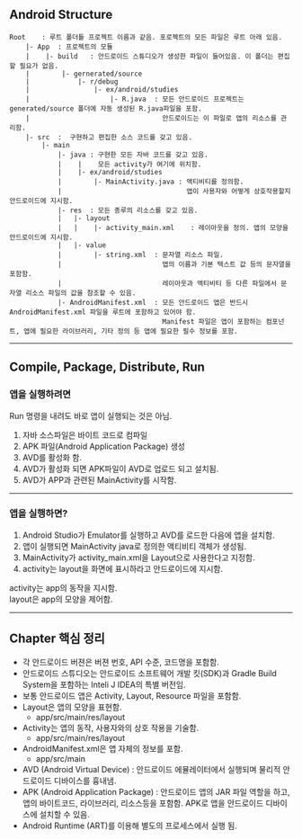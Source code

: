 ## Android Structure
```
Root    : 루트 폴더틑 프로젝트 이름과 같음. 포로젝트의 모든 파일은 루트 아래 있음.
    |- App  : 프로젝트의 모듈
    |    |- build   : 안드로이드 스튜디오가 생성한 파일이 들어있음. 이 폴더는 편집할 필요가 없음.
    |        |- gernerated/source
    |            |- r/debug
    |                |- ex/android/studies
    |                    |- R.java  : 모든 안드로이드 프로젝트는 generated/source 폴더에 자동 생성된 R.java파일을 포함.
    |                                 안드로이드는 이 파일로 앱의 리소스를 관리함.
    |- src  :  구현하고 편집한 소스 코드를 갖고 있음.
        |- main
            |- java : 구현한 모든 자바 코드를 갖고 있음.
            |    |    모든 activity가 여기에 위치함.
            |    |- ex/android/studies
            |        |- MainActivity.java : 액티비티를 정의함.
            |                               앱이 사용자와 어떻게 상호작용할지 안드로이드에 지시함.
            |- res  : 모든 종루의 리소스를 갖고 있음.
            |   |- layout
            |   |    |- activity_main.xml    : 레이아웃을 정의. 앱의 모양을 안드로이드에 지시함.
            |   |- value
            |        |- string.xml  : 문자열 리소스 파일.
            |                         앱의 이름과 기본 텍스트 값 등의 문자열을 포함함.
            |                         레이아웃과 액티비티 등 다른 파일에서 문자열 리소스 파일의 값을 참조할 수 있음.
            |- AndroidManifest.xml  : 모든 안드로이드 앱은 반드시 AndroidManifest.xml 파일을 루트에 포함하고 있어야 함.
                                      Manifest 파일은 앱이 포함하는 컴포넌트, 앱에 필요한 라이브러리, 기타 정의 등 앱에 필요한 필수 정보를 포함.
```
- - -

## Compile, Package, Distribute, Run

### 앱을 실행하려면
Run 명령을 내려도 바로 앱이 실행되는 것은 아님.  
  
1. 자바 소스파일은 바이트 코드로 컴파일
2. APK 파일(Android Application Package) 생성
3. AVD를 활성화 함.
4. AVD가 활성화 되면 APK파일이 AVD로 업로드 되고 설치됨.
5. AVD가 APP과 관련된 MainActivity를 시작함.

- - -

### 앱을 실행하면?  
  
1. Android Studio가 Emulator를 실행하고 AVD를 로드한 다음에 앱을 설치함.
2. 앱이 실행되면 MainActivity java로 정의한 액티비티 객체가 생성됨.
3. MainActivity가 activity_main.xml을 Layout으로 사용한다고 지정함.
4. activity는 layout을 화면에 표시하라고 안드로이드에 지시함.  
  
activity는 app의 동작을 지시함.  
layout은 app의 모양을 제어함.

- - -

## Chapter 핵심 정리

- 각 안드로이드 버젼은 버젼 번호, API 수준, 코드명을 포함함.
- 안드로이드 스튜디오는 안드로이드 소프트웨어 개발 킷(SDK)과 Gradle Build System을 포함하는 Inteli J IDEA의 특별 버전임.
- 보통 안드로이드 앱은 Activity, Layout, Resource 파일을 포함함.
- Layout은 앱의 모양을 표현함.
    - app/src/main/res/layout
- Activity는 앱의 동작, 사용자와의 상호 작용을 기술함.
    - app/src/main/res/layout
- AndroidManifest.xml은 앱 자체의 정보를 포함.
    - app/src/main
- AVD (Android Virtual Device)
    : 안드로이드 에뮬레이터에서 실행되며 물리적 안드로이드 디바이스를 흉내냄.
- APK (Android Application Package)
    : 안드로이드 앱의 JAR 파일 역할을 하고, 앱의 바이트코드, 라이브러리, 리소스등을 포함함.
      APK로 앱을 안드로이드 디바이스에 설치할 수 있음.
- Android Runtime (ART)를 이용해 별도의 프로세스에서 실행 됨.
